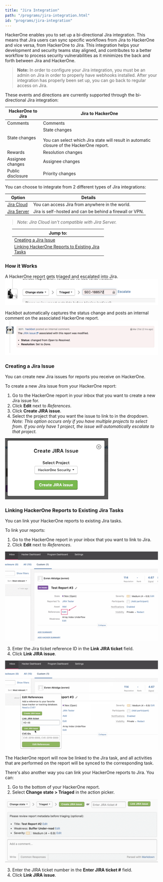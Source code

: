 ```yaml
---
title: "Jira Integration"
path: "/programs/jira-integration.html"
id: "programs/jira-integration"
---
```


<style>
.contents {
  margin-left: 1.45rem;
  margin-right: 1.45rem;
  border-radius: 0.3em;
  width: 60%;
}
</style>

HackerOne enables you to set up a bi-directional Jira integration. This means that Jira users can sync specific workflows from Jira to HackerOne and vice versa, from HackerOne to Jira. This integration helps your development and security teams stay aligned, and contributes to a better workflow to process security vulnerabilities as it minimizes the back and forth between Jira and HackerOne.

> <b>Note:</b> In order to configure your Jira integration, you must be an admin on Jira in order to properly have webhooks installed. After your integration has properly been set up, you can go back to regular access on Jira.  

These events and directions are currently supported through the bi-directional Jira integration:

HackerOne to Jira | Jira to HackerOne
----------------- | -------------------
Comments | Comments
State changes | State changes<br><br>You can select which Jira state will result in automatic closure of the HackerOne report.
Rewards | Resolution changes
Assignee changes | Assignee changes
Public disclosure | Priority changes

You can choose to integrate from 2 different types of Jira integrations:

Option | Details
------ | -------
[Jira Cloud](jira-cloud-integration.html) | You can access Jira from anywhere in the world.
[Jira Server](jira-server-integration.html)| Jira is self-hosted and can be behind a firewall or VPN.

><i>Note: Jira Cloud isn't compatible with Jira Server.</i>

<div class="background contents" markdown="1">

Jump to: |
-------- |
[Creating a Jira Issue](#creating) |
[Linking HackerOne Reports to Existing Jira Tasks](#linking) |
</div>

### How it Works
A HackerOne report gets triaged and escalated into Jira.
![jira-integration-1](./images/jira-integration.png)

Hackbot automatically captures the status change and posts an internal comment on the associated HackerOne report.
![jira-integration-2](./images/jira-cloud-4.png)

<h3 id="creating">Creating a Jira Issue</h3>
You can create new Jira issues for reports you receive on HackerOne.

To create a new Jira issue from your HackerOne report:
1. Go to the HackerOne report in your inbox that you want to create a new Jira issue for.
2. Click **Edit** next to <i>References</i>.
3. Click **Create JIRA issue**.
4. Select the project that you want the issue to link to in the dropdown. *Note: This option occurs only if you have multiple projects to select from. If you only have 1 project, the issue will automatically escalate to that project.*

![create jira issue](./images/create-jira.png)

<h3 id="linking">Linking HackerOne Reports to Existing Jira Tasks</h3>
You can link your HackerOne reports to existing Jira tasks.

To link your reports:
1. Go to the HackerOne report in your inbox that you want to link to Jira.
2. Click **Edit** next to <i>References</i>.

![link to jira-1](./images/link-jira-1.png)

3. Enter the Jira ticket reference ID in the **Link JIRA ticket** field.
4. Click **Link JIRA issue**.

![link to jira-2](./images/link-jira-2.png)

The HackerOne report will now be linked to the Jira task, and all activities that are performed on the report will be synced to the corresponding task.

There's also another way you can  link your HackerOne reports to Jira. You can:
1. Go to the bottom of your HackerOne report.
2. Select **Change state > Triaged** in the action picker.

![link to jira-3](./images/link-jira-3.png)

3. Enter the JIRA ticket number in the **Enter JIRA ticket #** field.
4. Click **Link JIRA issue**.
